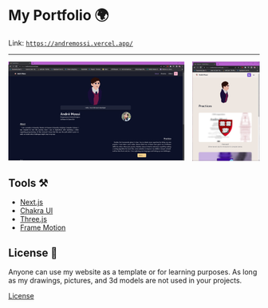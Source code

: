 # My Portfolio 🌍

Link: [`https://andremossi.vercel.app/`](https://andremossi.vercel.app/)

<hr>
    <img align="right" src="doc/WebPic_2.png" width="26.7%"/>
    <img src="doc/WebPic_1.png" width="70%" />
</hr>

## Tools ⚒️

-   [Next.js]()
-   [Chakra UI]()
-   [Three.js]()
-   [Frame Motion]()

## License 🪪

Anyone can use my website as a template or for learning purposes. As long
as my drawings, pictures, and 3d models are not used in your projects.

[License](https://github.com/AndreM222/AndreMossi-Portfolio/blob/master/License)
